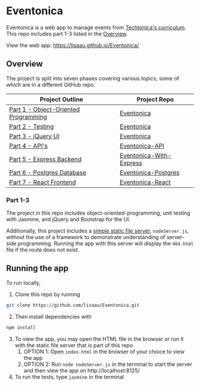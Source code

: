 # Eventonica

Eventonica is a web app to manage events from [Techtonica's curriculum]( https://github.com/Techtonica/curriculum/tree/master/projects/eventonica). This repo includes part 1-3 listed in the [Overview](#overview).

View the web app: https://lisaau.github.io/Eventonica/



## Overview

The project is split into seven phases covering various topics, some of which are in a different GitHub repo.

| Project Outline                                              | Project Repo                                                 |
| ------------------------------------------------------------ | ------------------------------------------------------------ |
| [Part 1 - Object-Oriented Programming](https://github.com/Techtonica/curriculum/blob/master/projects/eventonica/eventonica-part1-objects.md) | [Eventonica]([Eventonica](https://github.com/lisaau/Eventonica)) |
| [Part 2 - Testing](https://github.com/Techtonica/curriculum/blob/master/projects/eventonica/eventonica-part2-testing.md) | [Eventonica](https://github.com/lisaau/Eventonica)           |
| [Part 3 - jQuery UI](https://github.com/Techtonica/curriculum/blob/master/projects/eventonica/eventonica-part3-jquery-ui.md) | [Eventonica](https://github.com/lisaau/Eventonica)           |
| [Part 4 - API's](https://github.com/Techtonica/curriculum/blob/master/projects/eventonica/eventonica-part4-apis.md) | [Eventonica-API](https://github.com/lisaau/Eventonica-API)   |
| [Part 5 - Express Backend](https://github.com/Techtonica/curriculum/blob/master/projects/eventonica/eventonica-part5-express-backend.md) | [Eventonica-With-Express](https://github.com/lisaau/Eventonica-Express) |
| [Part 6 - Postgres Database](https://github.com/Techtonica/curriculum/blob/master/projects/eventonica/eventonica-part6-postgres.md) | [Eventonica-Postgres](https://github.com/lisaau/Eventonica-Postgres) |
| [Part 7 - React Frontend](https://github.com/Techtonica/curriculum/blob/master/projects/eventonica/eventonica-part7-react.md) | [Eventonica-React](https://github.com/lisaau/Eventonica-React) |



### Part 1-3

The project in this repo includes object-oriented-programming, unit testing with Jasmine, and jQuery and Bootstrap for the UI.

Additionally, this project includes a [simple static file server](https://developer.mozilla.org/en-US/docs/Learn/Server-side/Node_server_without_framework), `nodeServer.js`, without the use of a framework to demonstrate understanding of server-side programming. Running the app with this server will display the `404.html` file if the route does not exist.



## Running the app

To run locally, 

1. Clone this repo by running

```bash
git clone https://github.com/lisaau/Eventonica.git
```

2. Then install dependencies with 

```bash
npm install
```

3. To view the app, you may open the HTML file in the browser or run it with the static file server that is part of this repo
   1. OPTION 1: 
      Open `index.html` in the browser of your choice to view the app
   2. OPTION 2:
      Run `node nodeServer.js` in the terminal to start the server and then view the app on http://localhost:8125/
4. To run the tests, type `jasmine` in the terminal

